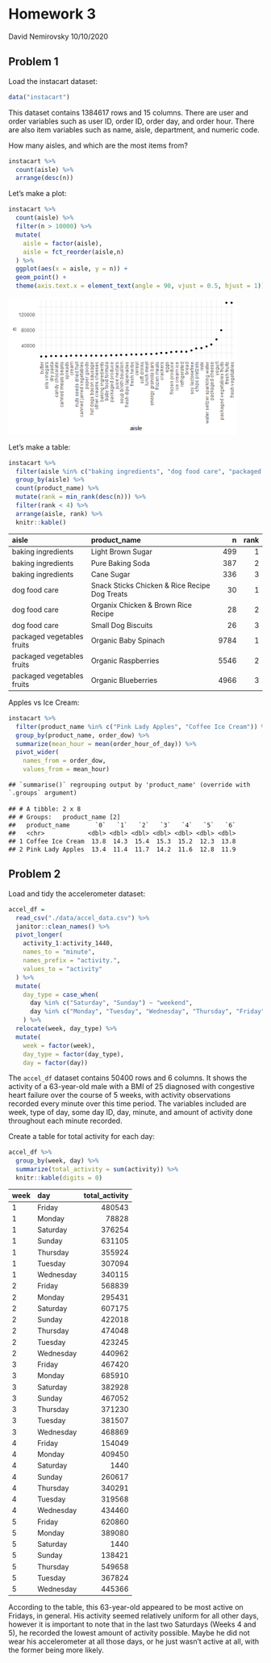 Homework 3
================
David Nemirovsky
10/10/2020

## Problem 1

Load the instacart dataset:

``` r
data("instacart")
```

This dataset contains 1384617 rows and 15 columns. There are user and
order variables such as user ID, order ID, order day, and order hour.
There are also item variables such as name, aisle, department, and
numeric code.

How many aisles, and which are the most items from?

``` r
instacart %>% 
  count(aisle) %>% 
  arrange(desc(n))
```

Let’s make a plot:

``` r
instacart %>% 
  count(aisle) %>% 
  filter(n > 10000) %>% 
  mutate(
    aisle = factor(aisle),
    aisle = fct_reorder(aisle,n)
  ) %>% 
  ggplot(aes(x = aisle, y = n)) +
  geom_point() +
  theme(axis.text.x = element_text(angle = 90, vjust = 0.5, hjust = 1))
```

<img src="p8105_hw3_dn2501_files/figure-gfm/ggplot of items ordered in each aisle-1.png" width="90%" />

Let’s make a table:

``` r
instacart %>% 
  filter(aisle %in% c("baking ingredients", "dog food care", "packaged vegetables fruits")) %>% 
  group_by(aisle) %>% 
  count(product_name) %>% 
  mutate(rank = min_rank(desc(n))) %>% 
  filter(rank < 4) %>% 
  arrange(aisle, rank) %>% 
  knitr::kable()
```

| aisle                      | product\_name                                 |    n | rank |
| :------------------------- | :-------------------------------------------- | ---: | ---: |
| baking ingredients         | Light Brown Sugar                             |  499 |    1 |
| baking ingredients         | Pure Baking Soda                              |  387 |    2 |
| baking ingredients         | Cane Sugar                                    |  336 |    3 |
| dog food care              | Snack Sticks Chicken & Rice Recipe Dog Treats |   30 |    1 |
| dog food care              | Organix Chicken & Brown Rice Recipe           |   28 |    2 |
| dog food care              | Small Dog Biscuits                            |   26 |    3 |
| packaged vegetables fruits | Organic Baby Spinach                          | 9784 |    1 |
| packaged vegetables fruits | Organic Raspberries                           | 5546 |    2 |
| packaged vegetables fruits | Organic Blueberries                           | 4966 |    3 |

Apples vs Ice Cream:

``` r
instacart %>% 
  filter(product_name %in% c("Pink Lady Apples", "Coffee Ice Cream")) %>% 
  group_by(product_name, order_dow) %>% 
  summarize(mean_hour = mean(order_hour_of_day)) %>% 
  pivot_wider(
    names_from = order_dow,
    values_from = mean_hour)
```

    ## `summarise()` regrouping output by 'product_name' (override with `.groups` argument)

    ## # A tibble: 2 x 8
    ## # Groups:   product_name [2]
    ##   product_name       `0`   `1`   `2`   `3`   `4`   `5`   `6`
    ##   <chr>            <dbl> <dbl> <dbl> <dbl> <dbl> <dbl> <dbl>
    ## 1 Coffee Ice Cream  13.8  14.3  15.4  15.3  15.2  12.3  13.8
    ## 2 Pink Lady Apples  13.4  11.4  11.7  14.2  11.6  12.8  11.9

## Problem 2

Load and tidy the accelerometer dataset:

``` r
accel_df = 
  read_csv("./data/accel_data.csv") %>% 
  janitor::clean_names() %>% 
  pivot_longer(
    activity_1:activity_1440,
    names_to = "minute", 
    names_prefix = "activity.", 
    values_to = "activity"
  ) %>% 
  mutate(
    day_type = case_when(
      day %in% c("Saturday", "Sunday") ~ "weekend",
      day %in% c("Monday", "Tuesday", "Wednesday", "Thursday", "Friday") ~ "weekday")
    ) %>% 
  relocate(week, day_type) %>% 
  mutate(
    week = factor(week), 
    day_type = factor(day_type), 
    day = factor(day))
```

The `accel_df` dataset contains 50400 rows and 6 columns. It shows the
activity of a 63-year-old male with a BMI of 25 diagnosed with
congestive heart failure over the course of 5 weeks, with activity
observations recorded every minute over this time period. The variables
included are week, type of day, some day ID, day, minute, and amount of
activity done throughout each minute recorded.

Create a table for total activity for each day:

``` r
accel_df %>% 
  group_by(week, day) %>% 
  summarize(total_activity = sum(activity)) %>% 
  knitr::kable(digits = 0)
```

| week | day       | total\_activity |
| :--- | :-------- | --------------: |
| 1    | Friday    |          480543 |
| 1    | Monday    |           78828 |
| 1    | Saturday  |          376254 |
| 1    | Sunday    |          631105 |
| 1    | Thursday  |          355924 |
| 1    | Tuesday   |          307094 |
| 1    | Wednesday |          340115 |
| 2    | Friday    |          568839 |
| 2    | Monday    |          295431 |
| 2    | Saturday  |          607175 |
| 2    | Sunday    |          422018 |
| 2    | Thursday  |          474048 |
| 2    | Tuesday   |          423245 |
| 2    | Wednesday |          440962 |
| 3    | Friday    |          467420 |
| 3    | Monday    |          685910 |
| 3    | Saturday  |          382928 |
| 3    | Sunday    |          467052 |
| 3    | Thursday  |          371230 |
| 3    | Tuesday   |          381507 |
| 3    | Wednesday |          468869 |
| 4    | Friday    |          154049 |
| 4    | Monday    |          409450 |
| 4    | Saturday  |            1440 |
| 4    | Sunday    |          260617 |
| 4    | Thursday  |          340291 |
| 4    | Tuesday   |          319568 |
| 4    | Wednesday |          434460 |
| 5    | Friday    |          620860 |
| 5    | Monday    |          389080 |
| 5    | Saturday  |            1440 |
| 5    | Sunday    |          138421 |
| 5    | Thursday  |          549658 |
| 5    | Tuesday   |          367824 |
| 5    | Wednesday |          445366 |

According to the table, this 63-year-old appeared to be most active on
Fridays, in general. His activity seemed relatively uniform for all
other days, however it is important to note that in the last two
Saturdays (Weeks 4 and 5), he recorded the lowest amount of activity
possible. Maybe he did not wear his accelerometer at all those days, or
he just wasn’t active at all, with the former being more likely.
